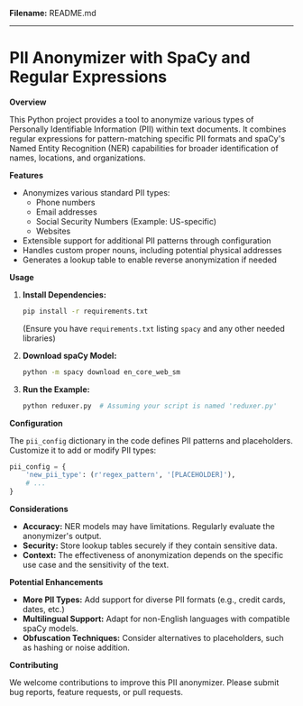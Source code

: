 **Filename:** README.md

***

# PII Anonymizer with SpaCy and Regular Expressions

**Overview**

This Python project provides a tool to anonymize various types of Personally Identifiable Information (PII) within text documents. It combines regular expressions for pattern-matching specific PII formats and spaCy's Named Entity Recognition (NER) capabilities for broader identification of names, locations, and organizations.

**Features**

*   Anonymizes various standard PII types:
    *   Phone numbers
    *   Email addresses
    *   Social Security Numbers (Example: US-specific)
    *   Websites
*   Extensible support for additional PII patterns through configuration
*   Handles custom proper nouns, including potential physical addresses
*   Generates a lookup table to enable reverse anonymization if needed

**Usage**

1.  **Install Dependencies:**

    ```bash
    pip install -r requirements.txt 
    ```
    (Ensure you have `requirements.txt` listing `spacy` and any other needed libraries)

2.  **Download spaCy Model:**

    ```bash
    python -m spacy download en_core_web_sm
    ```

3.  **Run the Example:**

    ```python
    python reduxer.py  # Assuming your script is named 'reduxer.py'
    ```

**Configuration**

The `pii_config` dictionary in the code defines PII patterns and placeholders. Customize it to add or modify PII types:

```python
pii_config = {
    'new_pii_type': (r'regex_pattern', '[PLACEHOLDER]'),
    # ... 
}
```

**Considerations**

*   **Accuracy:** NER models may have limitations. Regularly evaluate the anonymizer's output.
*   **Security:** Store lookup tables securely if they contain sensitive data.
*   **Context:** The effectiveness of anonymization depends on the specific use case and the sensitivity of the text.

**Potential Enhancements**

*   **More PII Types:** Add support for diverse PII formats (e.g., credit cards, dates, etc.)
*   **Multilingual Support:** Adapt for non-English languages with compatible spaCy models.
*   **Obfuscation Techniques:** Consider alternatives to placeholders, such as hashing or noise addition.

**Contributing**

We welcome contributions to improve this PII anonymizer. Please submit bug reports, feature requests, or pull requests.
